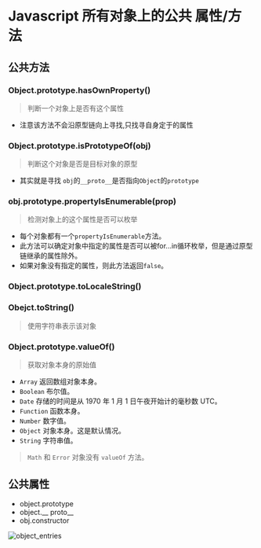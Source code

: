 # Javascript 所有对象上的公共  属性/方法

## 公共方法

### Object.prototype.hasOwnProperty() 
>  判断一个对象上是否有这个属性
* 注意该方法不会沿原型链向上寻找,只找寻自身定于的属性

### Object.prototype.isPrototypeOf(obj)
> 判断这个对象是否是目标对象的原型
* 其实就是寻找 `obj`的`__proto__`是否指向`Object`的`prototype`

### obj.prototype.propertyIsEnumerable(prop)
> 检测对象上的这个属性是否可以枚举
* 每个对象都有一个`propertyIsEnumerable`方法。
* 此方法可以确定对象中指定的属性是否可以被for...in循环枚举，但是通过原型链继承的属性除外。
* 如果对象没有指定的属性，则此方法返回`false`。

### Object.prototype.toLocaleString() 
### Obejct.toString()
> 使用字符串表示该对象

### Object.prototype.valueOf()
> 获取对象本身的原始值

* `Array` 	返回数组对象本身。
* `Boolean` 	布尔值。
* `Date` 	存储的时间是从 1970 年 1 月 1 日午夜开始计的毫秒数 UTC。
* `Function` 	函数本身。
* `Number` 	数字值。
* `Object` 	对象本身。这是默认情况。
* `String` 	字符串值。
>  	`Math` 和 `Error` 对象没有 `valueOf` 方法。

## 公共属性     
*  object.prototype
* object.__ proto__
* obj.constructor

![object_entries](../blog_assets/prototype_chain.png)
